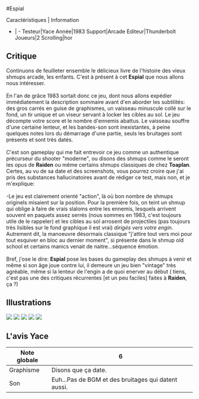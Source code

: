 #Espial

Caractéristiques | Information
- | -
Testeur|Yace
Année|1983
Support|Arcade
Editeur|Thunderbolt
Joueurs|2
Scrolling|hor

## Critique
Continuons de feuilleter ensemble le délicieux livre de l'histoire des vieux shmups arcade, les enfants. C'est à présent à cet <b>Espial</b> que nous allons nous intéresser.<br/><br/>En l'an de grâce 1983 sortait donc ce jeu, dont nous allons expédier immédiatement la description sommaire avant d'en aborder les subtilités: des gros carrés en guise de graphismes, un vaisseau minuscule collé sur le fond, un tir unique et un viseur servant à locker les cibles au sol. Le jeu décompte votre score et le nombre d'ennemis abattus. Le vaisseau souffre d'une certaine lenteur, et les bandes-son sont inexistantes, à peine quelques notes lors du démarrage d'une partie, seuls les bruitages sont présents et sont très datés.<br/><br/>C'est son gameplay qui me fait entrevoir ce jeu comme un authentique précurseur du shooter "moderne", ou disons des shmups comme le seront les opus de <b>Raiden</b> ou même certains shmups classiques de chez <b>Toaplan</b>. Certes, au vu de sa date et des screenshots, vous pourrez croire que j'ai pris des substances hallucinatoires avant de rédiger ce test, mais non, et je m'explique:<br/><br/>-Le jeu est clairement orienté "action", là où bon nombre de shmups originels misaient sur la position. Pour la première fois, on teint un shmup qui oblige à faire de vrais slaloms entre les ennemis, lesquels arrivent souvent en paquets assez serrés (nous sommes en 1983, c'est toujours utile de le rappeler) et les cibles au sol arrosent de projectiles (pas toujours très lisibles sur le fond graphique il est vrai) <i>dirigés vers votre engin</i>. Autrement dit, la manoeuvre désormais classique "j'attire tout vers moi pour tout esquiver en bloc au dernier moment", si présente dans le shmup old school et certains manics venait de naitre...séquence émotion.<br/><br/>Bref, j'ose le dire: <b>Espial</b> pose les bases du gameplay des shmups à venir et même si son âge joue contre lui, il demeure un jeu bien "vintage" très agréable, même si la lenteur de l'engin a de quoi enerver au début ( tiens, c'est pas une des critiques récurrentes [et un peu faciles] faites à <b>Raiden</b>, ça ?)

## Illustrations
![](http://www.shmup.com/images/thumbs/img_fiche_1_940.png)
![](http://www.shmup.com/images/thumbs/img_fiche_2_940.png)
![](http://www.shmup.com/images/thumbs/img_fiche_3_940.png)
![](http://www.shmup.com/images/thumbs/)
![](http://www.shmup.com/images/thumbs/)

## L'avis Yace
Note globale|6
-|-
Graphisme|Disons que ça date.
Son|Euh...Pas de BGM et des bruitages qui datent aussi.
